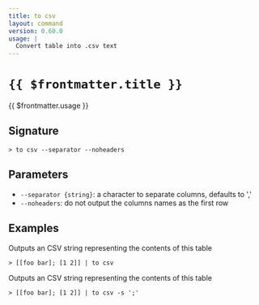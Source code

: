 ```yaml
---
title: to csv
layout: command
version: 0.60.0
usage: |
  Convert table into .csv text
---
```


# `{{ $frontmatter.title }}`

<div style='white-space: pre-wrap;'>{{ $frontmatter.usage }}</div>

## Signature

`> to csv --separator --noheaders`

## Parameters

- `--separator {string}`: a character to separate columns, defaults to ','
- `--noheaders`: do not output the columns names as the first row

## Examples

Outputs an CSV string representing the contents of this table

```shell
> [[foo bar]; [1 2]] | to csv
```

Outputs an CSV string representing the contents of this table

```shell
> [[foo bar]; [1 2]] | to csv -s ';'
```
